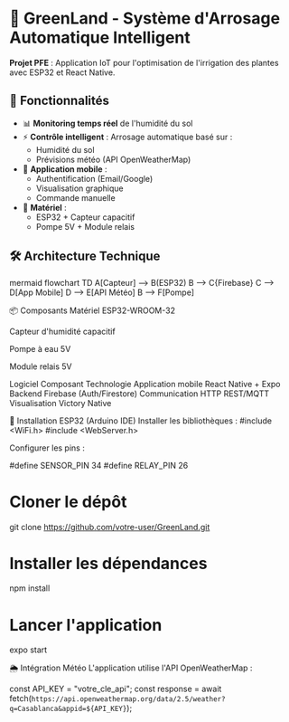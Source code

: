 # 🌱 GreenLand - Système d'Arrosage Automatique Intelligent

**Projet PFE** : Application IoT pour l'optimisation de l'irrigation des plantes avec ESP32 et React Native.

## 🚀 Fonctionnalités
- 📊 **Monitoring temps réel** de l'humidité du sol
- ⚡ **Contrôle intelligent** : Arrosage automatique basé sur :
  - Humidité du sol
  - Prévisions météo (API OpenWeatherMap)
- 📱 **Application mobile** :
  - Authentification (Email/Google)
  - Visualisation graphique
  - Commande manuelle
- 🔌 **Matériel** :
  - ESP32 + Capteur capacitif
  - Pompe 5V + Module relais

## 🛠️ Architecture Technique
mermaid
flowchart TD
    A[Capteur] --> B(ESP32)
    B --> C{Firebase}
    C --> D[App Mobile]
    D --> E[API Météo]
    B --> F[Pompe]

📦 Composants
Matériel
ESP32-WROOM-32

Capteur d'humidité capacitif

Pompe à eau 5V

Module relais 5V

Logiciel
Composant	Technologie
Application mobile	React Native + Expo
Backend	Firebase (Auth/Firestore)
Communication	HTTP REST/MQTT
Visualisation	Victory Native

🔧 Installation
ESP32 (Arduino IDE)
Installer les bibliothèques :
#include <WiFi.h>
#include <WebServer.h>

Configurer les pins :

#define SENSOR_PIN 34
#define RELAY_PIN 26

# Cloner le dépôt
git clone https://github.com/votre-user/GreenLand.git

# Installer les dépendances
npm install

# Lancer l'application
expo start

🌦️ Intégration Météo
L'application utilise l'API OpenWeatherMap :

const API_KEY = "votre_cle_api";
const response = await fetch(`https://api.openweathermap.org/data/2.5/weather?q=Casablanca&appid=${API_KEY}`);
